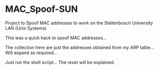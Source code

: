 MAC_Spoof-SUN
=============

Project to Spoof MAC addresses to work on the Stellenbosch University LAN (Unix Systems)

This was a quick hack to spoof MAC addresses...

The collection here are just the addresses obtained from my ARP table... Will expand as required...

Just run the shell script... The reset will be explained.
